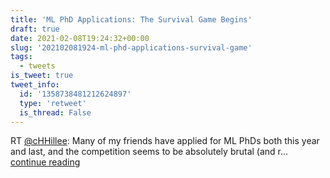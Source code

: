 ```yaml
---
title: 'ML PhD Applications: The Survival Game Begins'
draft: true
date: 2021-02-08T19:24:32+00:00
slug: '202102081924-ml-phd-applications-survival-game'
tags:
  - tweets
is_tweet: true
tweet_info:
  id: '1358738481212624897'
  type: 'retweet'
  is_thread: False
---
```




RT [@cHHillee](https://x.com/cHHillee): Many of my friends have applied for ML PhDs both this year and last, and the competition seems to be absolutely brutal (and r… [continue reading](https://x.com/sytelus/status/1358738481212624897)
